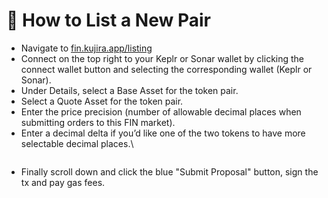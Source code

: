 # 📰 How to List a New Pair

* Navigate to [fin.kujira.app/listing](https://fin.kujira.app/listing)
* Connect on the top right to your Keplr or Sonar wallet by clicking the connect wallet button and selecting the corresponding wallet (Keplr or Sonar).
* Under Details, select a Base Asset for the token pair.
* Select a Quote Asset for the token pair.
* Enter the price precision (number of allowable decimal places when submitting orders to this FIN market).
* Enter a decimal delta if you’d like one of the two tokens to have more selectable decimal places.\


<figure><img src="https://lh4.googleusercontent.com/PcfuIfpCjmZPczfTZMZxZWiBKbYAoqAYIFX3nz396hUFUS3N4Xo_LGH91y_jVA1UehMpoVf6Sx7GzuIwWmb7KwDvp4LyzdioReyq8HKOw8B0BYPdMHyUzNW1wh7KWQx2MQMBxkBiUnhWDzZhyspyUSE" alt=""><figcaption></figcaption></figure>

* Finally scroll down and click the blue "Submit Proposal" button, sign the tx and pay gas fees.

<figure><img src="https://lh3.googleusercontent.com/4EBODm6eZhTI0qXA0vGltbfKyOWShmaYadpVBYHb5YCJ7KK2X4bQ48ZGZHA1mssD0cD3YtsaEkdAH-NoBYBYKN7AOhPfPwT61gFPYkIuT0jCcXAczXxS9IsC6koZe5Y-GGttJLwCXDPtnioxk1mAuMc" alt=""><figcaption></figcaption></figure>

####

